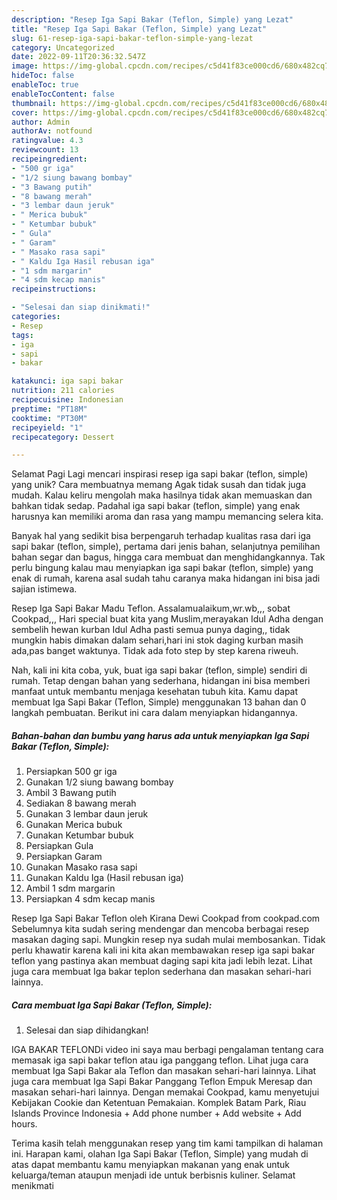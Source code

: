 ```yaml
---
description: "Resep Iga Sapi Bakar (Teflon, Simple) yang Lezat"
title: "Resep Iga Sapi Bakar (Teflon, Simple) yang Lezat"
slug: 61-resep-iga-sapi-bakar-teflon-simple-yang-lezat
category: Uncategorized
date: 2022-09-11T20:36:32.547Z
image: https://img-global.cpcdn.com/recipes/c5d41f83ce000cd6/680x482cq70/iga-sapi-bakar-teflon-simple-foto-resep-utama.jpg
hideToc: false
enableToc: true
enableTocContent: false
thumbnail: https://img-global.cpcdn.com/recipes/c5d41f83ce000cd6/680x482cq70/iga-sapi-bakar-teflon-simple-foto-resep-utama.jpg
cover: https://img-global.cpcdn.com/recipes/c5d41f83ce000cd6/680x482cq70/iga-sapi-bakar-teflon-simple-foto-resep-utama.jpg
author: Admin
authorAv: notfound
ratingvalue: 4.3
reviewcount: 13
recipeingredient:
- "500 gr iga"
- "1/2 siung bawang bombay"
- "3 Bawang putih"
- "8 bawang merah"
- "3 lembar daun jeruk"
- " Merica bubuk"
- " Ketumbar bubuk"
- " Gula"
- " Garam"
- " Masako rasa sapi"
- " Kaldu Iga Hasil rebusan iga"
- "1 sdm margarin"
- "4 sdm kecap manis"
recipeinstructions:

- "Selesai dan siap dinikmati!"
categories:
- Resep
tags:
- iga
- sapi
- bakar

katakunci: iga sapi bakar 
nutrition: 211 calories
recipecuisine: Indonesian
preptime: "PT18M"
cooktime: "PT30M"
recipeyield: "1"
recipecategory: Dessert

---
```



Selamat Pagi Lagi mencari inspirasi resep iga sapi bakar (teflon, simple) yang unik? Cara membuatnya memang Agak tidak susah dan tidak juga mudah. Kalau keliru mengolah maka hasilnya tidak akan memuaskan dan bahkan tidak sedap. Padahal iga sapi bakar (teflon, simple) yang enak harusnya kan memiliki aroma dan rasa yang mampu memancing selera kita.


Banyak hal yang sedikit bisa berpengaruh terhadap kualitas rasa dari iga sapi bakar (teflon, simple), pertama dari jenis bahan, selanjutnya pemilihan bahan segar dan bagus, hingga cara membuat dan menghidangkannya. Tak perlu bingung kalau mau menyiapkan iga sapi bakar (teflon, simple) yang enak di rumah, karena asal sudah tahu caranya maka hidangan ini bisa jadi sajian istimewa.

Resep Iga Sapi Bakar Madu Teflon. Assalamualaikum,wr.wb,,, sobat Cookpad,,, Hari special buat kita yang Muslim,merayakan Idul Adha dengan sembelih hewan kurban Idul Adha pasti semua punya daging,, tidak mungkin habis dimakan dalam sehari,hari ini stok daging kurban masih ada,pas banget waktunya. Tidak ada foto step by step karena riweuh.


Nah, kali ini kita coba, yuk, buat iga sapi bakar (teflon, simple) sendiri di rumah. Tetap dengan bahan yang sederhana, hidangan ini bisa memberi manfaat untuk membantu menjaga kesehatan tubuh kita. Kamu dapat membuat Iga Sapi Bakar (Teflon, Simple) menggunakan 13 bahan dan 0 langkah pembuatan. Berikut ini cara dalam menyiapkan hidangannya.

<!--inarticleads1-->

##### Bahan-bahan dan bumbu yang harus ada untuk menyiapkan Iga Sapi Bakar (Teflon, Simple):

1. Persiapkan 500 gr iga
1. Gunakan 1/2 siung bawang bombay
1. Ambil 3 Bawang putih
1. Sediakan 8 bawang merah
1. Gunakan 3 lembar daun jeruk
1. Gunakan  Merica bubuk
1. Gunakan  Ketumbar bubuk
1. Persiapkan  Gula
1. Persiapkan  Garam
1. Gunakan  Masako rasa sapi
1. Gunakan  Kaldu Iga (Hasil rebusan iga)
1. Ambil 1 sdm margarin
1. Persiapkan 4 sdm kecap manis


Resep Iga Sapi Bakar Teflon oleh Kirana Dewi Cookpad from cookpad.com Sebelumnya kita sudah sering mendengar dan mencoba berbagai resep masakan daging sapi. Mungkin resep nya sudah mulai membosankan. Tidak perlu khawatir karena kali ini kita akan membawakan resep iga sapi bakar teflon yang pastinya akan membuat daging sapi kita jadi lebih lezat. Lihat juga cara membuat Iga bakar teplon sederhana dan masakan sehari-hari lainnya. 

<!--inarticleads2-->

##### Cara membuat Iga Sapi Bakar (Teflon, Simple):


1. Selesai dan siap dihidangkan!

IGA BAKAR TEFLONDi video ini saya mau berbagi pengalaman tentang cara memasak iga sapi bakar teflon atau iga panggang teflon. Lihat juga cara membuat Iga Sapi Bakar ala Teflon dan masakan sehari-hari lainnya. Lihat juga cara membuat Iga Sapi Bakar Panggang Teflon Empuk Meresap dan masakan sehari-hari lainnya. Dengan memakai Cookpad, kamu menyetujui Kebijakan Cookie dan Ketentuan Pemakaian. Komplek Batam Park, Riau Islands Province Indonesia + Add phone number + Add website + Add hours. 

Terima kasih telah menggunakan resep yang tim kami tampilkan di halaman ini. Harapan kami, olahan Iga Sapi Bakar (Teflon, Simple) yang mudah di atas dapat membantu kamu menyiapkan makanan yang enak untuk keluarga/teman ataupun menjadi ide untuk berbisnis kuliner. Selamat menikmati
